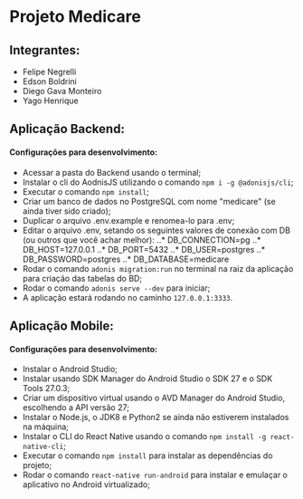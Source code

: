 # Projeto Medicare

## Integrantes:
* Felipe Negrelli
* Edson Boldrini
* Diego Gava Monteiro
* Yago Henrique

## Aplicação Backend:
#### Configurações para desenvolvimento:

* Acessar a pasta do Backend usando o terminal;
* Instalar o cli do AodnisJS utilizando o comando `npm i -g @adonisjs/cli`;
* Executar o comando `npm install`;
* Criar um banco de dados no PostgreSQL com nome "medicare" (se ainda tiver sido criado);
* Duplicar o arquivo .env.example e renomea-lo para .env;
* Editar o arquivo .env, setando os seguintes valores de conexão com DB (ou outros que você achar melhor):
..* DB_CONNECTION=pg
..* DB_HOST=127.0.0.1
..* DB_PORT=5432
..* DB_USER=postgres
..* DB_PASSWORD=postgres
..* DB_DATABASE=medicare    
* Rodar o comando `adonis migration:run` no terminal na raiz da aplicação para criação das tabelas do BD;
* Rodar o comando `adonis serve --dev` para iniciar;
* A aplicação estará rodando no caminho `127.0.0.1:3333`.

## Aplicação Mobile:
#### Configurações para desenvolvimento:

* Instalar o Android Studio;
* Instalar usando SDK Manager do Android Studio o SDK 27 e o SDK Tools 27.0.3;
* Criar um dispositivo virtual usando o AVD Manager do Android Studio, escolhendo a API versão 27;
* Instalar o Node.js, o JDK8 e Python2 se ainda não estiverem instalados na máquina;
* Instalar o CLI do React Native usando o comando `npm install -g react-native-cli`;
* Executar o comando `npm install` para instalar as dependências do projeto;
* Rodar o comando `react-native run-android` para instalar e emulaçar o aplicativo no Android virtualizado;
